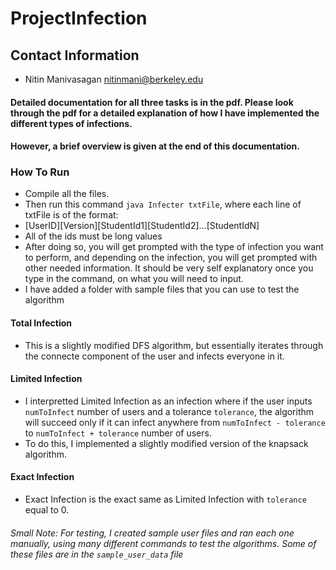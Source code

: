 # ProjectInfection

## Contact Information
* Nitin Manivasagan <nitinmani@berkeley.edu>

#### Detailed documentation for all three tasks is in the pdf. Please look through the pdf for a detailed explanation of how I have implemented the different types of infections. 
#### However, a brief overview is given at the end of this documentation.

### How To Run 
  * Compile all the files. 
  * Then run this command `java Infecter txtFile`, where each line of txtFile is of the format:  
   * [UserID][Version][StudentId1][StudentId2]...[StudentIdN]
  * All of the ids must be long values
  * After doing so, you will get prompted with the type of infection you want to perform, and depending on the infection, you will get prompted with other needed information. It should be very self explanatory once you type in the command, on what you will need to input.
  * I have added a folder with sample files that you can use to test the algorithm
 
#### Total Infection
* This is a slightly modified DFS algorithm, but essentially iterates through the connecte component of the user and infects everyone in it.

#### Limited Infection
* I interpretted Limited Infection as an infection where if the user inputs `numToInfect` number of users and a tolerance `tolerance`,  the algorithm will succeed only if it can infect anywhere from `numToInfect - tolerance` to `numToInfect + tolerance` number of users. 
* To do this, I implemented a slightly modified version of the knapsack algorithm.

#### Exact Infection
* Exact Infection is the exact same as Limited Infection with `tolerance` equal to 0.

###### Small Note: For testing, I created sample user files and ran each one manually, using many different commands to test the algorithms. Some of these files are in the `sample_user_data` file
